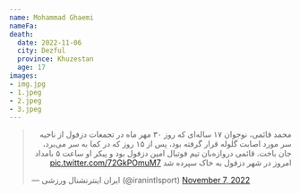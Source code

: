```yaml
---
name: Mohammad Ghaemi
nameFa: 
death:
  date: 2022-11-06
  city: Dezful
  province: Khuzestan
  age: 17
images:
- img.jpg
- 1.jpeg
- 2.jpeg
- 3.jpeg
---
```


<blockquote class="twitter-tweet"><p lang="fa" dir="rtl">محمد قائمی، نوجوان ۱۷ ساله‌ای که روز ۳۰ مهر ماه در تجمعات دزفول از ناحیه سر مورد اصابت گلوله قرار گرفته بود، پس از ۱۵ روز که در کما به سر می‌برد، جان باخت. قائمی دروازه‌بان تیم فوتبال امین دزفول بود و پیکر او ساعت ۵ بامداد امروز در شهر دزفول به خاک سپرده شد <a href="https://t.co/72GkPOmuM7">pic.twitter.com/72GkPOmuM7</a></p>&mdash; ایران اینترنشنال ورزشی (@iranintlsport) <a href="https://twitter.com/iranintlsport/status/1589592799741186054?ref_src=twsrc%5Etfw">November 7, 2022</a></blockquote> <script async src="https://platform.twitter.com/widgets.js" charset="utf-8"></script>